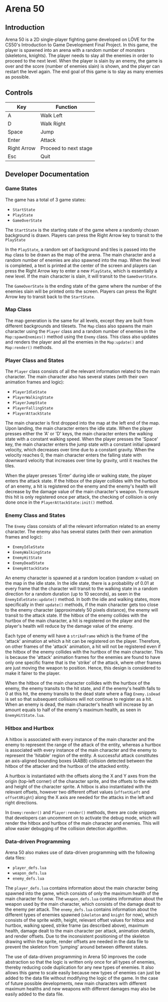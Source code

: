 # Arena 50

## Introduction

Arena 50 is a 2D single-player fighting game developed on LÖVE for the CS50's Introduction to Game Development Final Project. In this game, the player is spawned into an arena with a random number of monsters (skeletons, knights). The player needs to slay all the enemies in order to proceed to the next level. When the player is slain by an enemy, the game is over and the score (number of enemies slain) is shown, and the player can restart the level again. The end goal of this game is to slay as many enemies as possible.

## Controls

|    Key    |  Function  |
|-----------|------------|
|     A     | Walk Left  |
|     D     | Walk Right |
|   Space   |   Jump     |
|   Enter   |   Attack   |
|Right Arrow|Proceed to next stage|
|    Esc    |   Quit     |

## Developer Documentation

### Game States

The game has a total of 3 game states:
- `StartState`
- `PlayState`
- `GameOverState`

The `StartState` is the starting state of the game where a randomly chosen background is drawn. Players can press the Right Arrow key to transit to the `PlayState`

In the `PlayState`, a random set of background and tiles is passed into the `Map` class to be drawn as the map of the arena. The main character and a random number of enemies are also spawned into the map. When the level is completed, a text is printed at the center of the screen and players can press the Right Arrow key to enter a new `PlayState`, which is essentially a new level. If the main character is slain, it will transit to the `GameOverState`.

The `GameOverState` is the ending state of the game where the number of the enemies slain will be printed onto the screen. Players can press the Right Arrow key to transit back to the `StartState`.

### Map Class

The map generation is the same for all levels, except they are built from different backgrounds and tilesets. The `Map` class also spawns the main character using the `Player` class and a random number of enemies in the `Map:spawnEnemies()` method using the `Enemy` class. This class also updates and renders the player and all the enemies in the `Map:update()` and `Map:render()` methods.

### Player Class and States

The `Player` class consists of all the relevant information related to the main character. The main character also has several states (with their own animation frames and logic):

- `PlayerIdleState`
- `PlayerWalkingState`
- `PlayerJumpState`
- `PlayerFallingState`
- `PlayerAttackState`

The main character is first dropped into the map at the left end of the map. Upon landing, the main character enters the idle state. When the player presses either the 'A' or 'D' keys, the main character enters the walking state with a constant walking speed. When the player presses the 'Space' key, the main character enters the jump state with a constant initial upward velocity, which decreases over time due to a constant gravity. When the velocity reaches 0, the main character enters the falling state with downward velocity that increases over time by gravity, until it reaches the tiles. 

When the player presses 'Enter' during idle or walking state, the player enters the attack state. If the hitbox of the player collides with the hurtbox of an enemy, a hit is registered on the enemy and the enemy's health will decrease by the damage value of the main character's weapon. To ensure this hit is only registered once per attack, the checking of collision is only done once in the `PlayerAttackState:init()` method.

### Enemy Class and States

The `Enemy` class consists of all the relevant information related to an enemy character. The enemy also has several states (with their own animation frames and logic):

- `EnemyIdleState`
- `EnemyWalkingState`
- `EnemyHitState`
- `EnemyDeadState`
- `EnemyAttackState`

An enemy character is spawned at a random location (random x-value) on the map in the idle state. In the idle state, there is a probability of 0.01 at every frame that the character will transit to the walking state in a random direction for a random duration (up to 10 seconds), as seen in the `EnemyIdleState:update()` method. In both the idle and walking states, more specifically in their `update()` methods, if the main character gets too close to the enemy character (approximately 50 pixels distance), the enemy will transit to the attack state. If the hitbox of the enemy collides with the hurtbox of the main character, a hit is registered on the player and the player's health will reduce by the damage value of the enemy.

Each type of enemy will have a `strikeFrame` which is the frame of the 'attack' animation at which a hit can be registered on the player. Therefore, on other frames of the 'attack' animation, a hit will not be registered even if the hitbox of the enemy collides with the hurtbox of the main character. This is because the 'attack' animation frames for the enemies are found to have only one specific frame that is the 'strike' of the attack, where other frames are just moving the weapon to position. Hence, this design is considered to make it fairer to the player.

When the hitbox of the main character collides with the hurtbox of the enemy, the enemy transits to the hit state, and if the enemy's health falls to 0 at this hit, the enemy transits to the dead state where a flag `Enemy.isDead` is set so that subsequent collisions will not continue to register as a hit. When an enemy is dead, the main character's health will increase by an amount equals to half of the enemy's maximum health, as seen in `EnemyHitState.lua`.

### Hitbox and Hurtbox

A hitbox is associated with every instance of the main character and the enemy to represent the range of the attack of the entity, whereas a hurtbox is associated with every instance of the main character and the enemy to represent the 'hitable' region of the entity. A successful attack constitutes an axis-aligned bounding boxes (AABB) collision detected between the hitbox of the attacker and the hurtbox of the attacked entity.

A hurtbox is instantiated with the offsets along the X and Y axes from the origin (top-left corner) of the character sprite, and the offsets to the width and height of the character sprite. A hitbox is also instantiated with the relevant offsets, however two different offset values (`offsetXLeft` and `offsetXRight`) along the X axis are needed for the attacks in the left and right directions.

In `Enemy:render()` and `Player:render()` methods, there are code snippets that developers can uncomment on to activate the debug mode, which will render the hitbox and hurtbox of the main character and enemies. This will allow easier debugging of the collision detection algorithm.

### Data-driven Programming

Arena 50 also makes use of data-driven programming with the following data files:

- `player_defs.lua`
- `weapon_defs.lua`
- `enemy_defs.lua`

The `player_defs.lua` contains information about the main character being spawned into the game, which consists of only the maximum health of the main character for now. The `weapon_defs.lua` contains information about the weapon used by the main character, which consists of the damage dealt to the enemy per attack. The `enemy_defs.lua` contains information about the different types of enemies spawned (`skeleton` and `knight` for now), which consists of the sprite width, height, relevant offset values for hitbox and hurtbox, walking speed, strike frame (as described above), maximum health, damage dealt to the main character per attack, animation details, and render offsets. Due to the inconsistent positioning of the skeleton drawing within the sprite, render offsets are needed in the data file to prevent the skeleton from 'jumping' around between different states.

The use of data-driven programming in Arena 50 improves the code abstraction so that the logic is written only once for all types of enemies, thereby reducing code duplication for any new types of enemies. It also allows this game to scale easily because new types of enemies can just be added to the data file without modifying the logic of the game. In the case of future possible developments, new main characters with different maximum healths and new weapons with different damages may also be easily added to the data file.